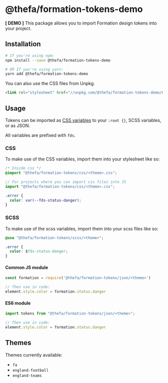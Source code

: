 # @thefa/formation-tokens-demo

**[ DEMO ]** This package allows you to import Formation design tokens into your project.

## Installation

```bash
# If you're using npm:
npm install --save @thefa/formation-tokens-demo

# OR If you're using yarn:
yarn add @thefa/formation-tokens-demo
```

You can also use the CSS files from Unpkg.

```html
<link rel="stylesheet" href="//unpkg.com/@thefa/formation-tokens-demo/0.1.0/css/<theme>.css" />
```

## Usage

Tokens can be imported as [CSS variables](https://developer.mozilla.org/en-US/docs/Web/CSS/Using_CSS_custom_properties) to your `:root {}`, SCSS variables, or as JSON.

All variables are prefixed with `fds`.

### CSS

To make use of the CSS variables, import them into your stylesheet like so:

```css
/* Inside css */
@import "@thefa/formation-tokens/css/<theme>.css";
```

```js
// For projects where you can import css files into JS
import "@thefa/formation-tokens/css/<theme>.css";
```

```css
.error {
  color: var(--fds-status-danger);
}
```

### SCSS

To make use of the scss variables, import them into your scss files like so:

```scss
@use "@thefa/formation-tokens/scss/<theme>";
```

```css
.error {
  color: $fds-status-danger;
}
```

#### Common JS module

```js
const formation = require('@thefa/formation-tokens/json/<theme>')

// Then use in code:
element.style.color = formation.status.danger
```

#### ES6 module

```js
import tokens from "@thefa/formation-tokens/json/<theme>";

// Then use in code:
element.style.color = formation.status.danger
```


## Themes

Themes currently available:

- `fa`
- `england-football`
- `england-teams`